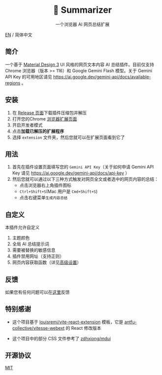 <h1 align="center">🤖 Summarizer</h1>

<p align="center">一个浏览器 AI 网页总结扩展</p>

[EN](./README.md) / 简体中文

## 简介

一个基于 [Material Design 3](https://m3.material.io/) UI 风格的网页文本内容 AI 总结插件。目前仅支持 Chrome 浏览器（版本 >= 116）和 Google Gemini Flash 模型。关于 Gemini API Key 的可用地区请见 https://ai.google.dev/gemini-api/docs/available-regions 。

## 安装

1. 在 [Release 页面](https://github.com/WJ-Yuan/summarizer/releases)下载插件压缩包并解压
2. 打开您的Chrome [浏览器扩展页面](chrome://extensions/)
3. 开启开发者模式
4. 点击**加载已解压的扩展程序**
5. 选择 `extension` 文件夹，然后您就可以在扩展页面看到它了

## 用法

1. 首先在插件设置页面填写您的 `Gemini API Key`（关于如何申请 Gemini API Key 请见 https://ai.google.dev/gemini-api/docs/api-key ）
2. 然后您就可以通过以下三种方式触发对网页全文或者选中的网页内容的总结：
   - 点击浏览器右上角插件图标
   - `Ctrl+Shift+S`(Mac 用户是 `Cmd+Shift+S`)
   - 点击右键菜单`生成内容总结`

## 自定义

本插件允许自定义

1. 主题颜色
2. 全局 AI 总结提示词
3. 需要被替换的敏感信息
4. 插件禁用网址（支持正则）
5. 网页内容获取函数（详见[高级设置](https://github.com/WJ-Yuan/summarizer/wiki/Advanced-Settings-%E9%AB%98%E7%BA%A7%E8%AE%BE%E7%BD%AE#zh-cn)）

## 反馈

如果您有任何问题可以在[这里](https://github.com/WJ-Yuan/summarizer/issues/new?assignees=WJ-Yuan&labels=bug&projects=&template=%E9%97%AE%E9%A2%98%E5%8F%8D%E9%A6%88.md&title=%5BBUG%5D)反馈

## 特别感谢

- 这个项目基于 [louisremi/vite-react-extension](https://github.com/louisremi/vite-react-extension) 模板，它是 [antfu-collective/vitesse-webext](https://github.com/antfu-collective/vitesse-webext) 的 React 修改版本

- 这个项目中的部分 CSS 文件参考了 [zdhxiong/mdui](https://github.com/zdhxiong/mdui)

## 开源协议

[MIT](https://github.com/WJ-Yuan/summarizer?tab=MIT-1-ov-file#readme)
